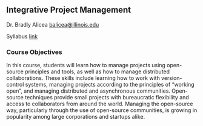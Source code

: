 ## Integrative Project Management 

Dr. Bradly Alicea
[balicea@illinois.edu](mailto:balicea@illinois.edu)

Syllabus [link](https://github.com/OREL-group/Project-Management/tree/main/syllabus.pdf)

### Course Objectives
In this course, students will learn how to manage projects using open-source principles and tools, as well as how to manage distributed collaborations. These skills include learning how to work with version-control systems, managing projects according to the principles of “working open”, and managing distributed and asynchronous communities. Open-source techniques provide small projects with bureaucratic flexibility and access to collaborators from around the world. Managing the open-source way, particularly through the use of open-source communities, is growing in popularity among large corporations and startups alike. 

